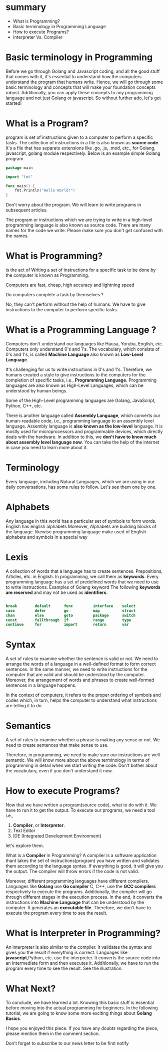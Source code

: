 
# summary

- What is Programming?
- Basic terminology in Programming Language
- How to execute Programs?
- Interpreter Vs. Compiler

# Basic terminology in Programming 
Before we go through Golang and Javascript coding, and all the good stuff that comes with it, it's essential to understand how the computers understand the program that humans write. Hence, we will go through some basic terminology and concepts that will make your foundation concepts robust. Additionally, you can apply these concepts to any programming language and not just Golang or javascript. So without further ado, let's get started!

# What is a Program?
program is  set of instructions given to a computer to perform a specific tasks.
The collection of instructions in a file is also known as **source code**. 
It's a file that has separate extensions like .go, .js, .mod, etc., for Golang, javascript, golang module respectively. 
Below is an example simple Golang program.

```go
package main

import "fmt"

func main() {
	fmt.Println("Hello World!")
}
```


Don't worry about the program. We will learn to write programs in subsequent articles.

The program or instructions which we are trying to write in a high-level programming language is also known as source code. There are many names for the code we write. Please make sure you don't get confused with the names.

# What is Programming?
is the act of Writing a set of instructions for a specific task to be done by the computer is known as Programming. 

Computers are fast, cheap, high accuracy and lightning speed

Do computers complete a task by themselves ?

No, they can't perform without the help of humans. We have to give instructions to the computer to perform specific tasks.

# What is a Programming Language ?
Computers don't understand our languages like Hausa, Yoruba, English, etc. Computers only understand 0's and 1's. The vocabulary, which consists of 0's and 1's, is called **Machine Language** also known as **Low-Level Language**.

It's challenging for us to write instructions in 0's and 1's. Therefore, we humans created a style to give instructions to the computers for the completion of specific tasks, i.e., **Programming Language.** Programming languages are also known as High-Level Languages, which can be understood by human beings.  

Some of the High-Level  programming languages are Golang, JavaScript, Python, C++, etc.

There is another language called **Assembly Language**, which converts our human-readable code, i.e., programming language to an assembly level language. 
Assembly language is **also known as the low-level** language. It is mostly used for microprocessors and programmable devices, which directly deals with the hardware. 
In addition to this, we **don't have to know much about assembly level language now**. You can take the help of the internet in case you need to learn more about it.

# Terminology
Every language, including Natural Languages, which we are using in our daily conversations, has some rules to follow. Let's see them one by one.

# Alphabets

Any language in this world has a particular set of symbols to form words.
English has english alphabets Moreover, Alphabets are building blocks of the language.
likewise programming language make used of English alphabets and symbols in a special way

# Lexis
A collection of words that a language has to create sentences.
Prepositions, Articles, etc. in English.
In programming, we call them as **keywords**. Every programming language has a set of predefined words that we need to use to write instructions.
Examples of Golang keyword 
The following **keywords are reserved** and may not be used as **identifiers**.

```go

break        default      func         interface    select
case         defer        go           map          struct
chan         else         goto         package      switch
const        fallthrough  if           range        type
continue     for          import       return       var
```

# Syntax
A set of rules to examine whether the sentence is valid or not.
We need to arrange the words of a language in a well-defined format to form correct sentences.
In the same manner, we need to write instructions for the computer that are valid and should be understood by the computer. 
Moreover, the arrangement of words and phrases to create well-formed sentences in a language happens.

In the context of computers, it refers to the proper ordering of symbols and codes which, in turn, helps the computer to understand what instructions are telling it to do.

# Semantics
A set of rules to examine whether a phrase is making any sense or not.
We need to create sentences that make sense to use.

Therefore, in programming, we need to make sure our instructions are well semantic.
We will know more about the above terminology in terms of programming in detail when we start writing the code. Don't bother about the vocabulary, even if you don't understand it now.

# How to execute Programs?
Now that we have written a program(source code), what to do with it. We have to run it to get the output. To execute our programs, we need a tool i.e., 
1. **Compiler**, or **Interpreter**. 
2. Text Editor
3. IDE (Integrated Development Environment) 

let's explore them.

What is a **Compiler** in Programming?
A compiler is a software application thant takes the set of instructions(program) you have written and validates them according to the language syntax. If everything is good, it will give you the output.
The compiler will throw errors if the code is not valid.

Moreover, different programming languages have different compilers.
Languages like **Golang** use **Go compiler**
C, C++, use the **GCC compilers** respectively to execute the programs.
Additionally, the compiler will go through different stages in the execution process.
In the end, it converts the instructions into **Machine Language** that can be understood by the computer.
It generates an **executable file**. Therefore, we don't have to execute the program every time to see the result.

# What is Interpreter in Programming?
An interpreter is also similar to the compiler. It validates the syntax and gives you the result if everything is correct.
Languages like **javascript**,Python, etc. use the interpreter.
It converts the source code into an intermediate form and then executes it.
Additionally, we have to run the program every time to see the result.
See the illustration.

# What Next?
To conclude, we have learned a lot. Knowing this basic stuff is essential before moving into the actual programming for beginners. In the following tutorial, we are going to know some more exciting things about **Golang Basics**.

I hope you enjoyed this piece. If you have any doubts regarding the piece, please mention them in the comment section.

Don't forget to subscribe to our news letter to be first notify
